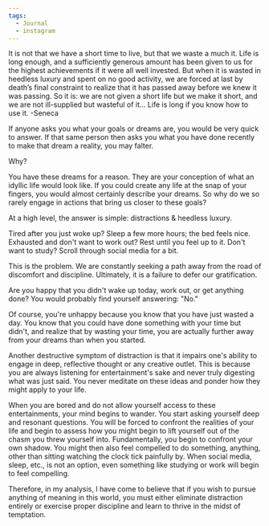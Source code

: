 ```yaml
---
tags:
  - Journal
  - instagram
---
```

It is not that we have a short time to live, but that we waste a much it. Life is long enough, and a sufficiently generous amount has been given to us for the highest achievements if it were all well invested. But when it is wasted in heedless luxury and spent on no good activity, we are forced at last by death’s final constraint to realize that it has passed away before we knew it was passing. So it is: we are not given a short life but we make it short, and we are not ill-supplied but wasteful of it… Life is long if you know how to use it.
-Seneca


If anyone asks you what your goals or dreams are, you would be very quick to answer. If that same person then asks you what you have done recently to make that dream a reality, you may falter.

Why?

You have these dreams for a reason. They are your conception of what an idyllic life would look like. If you could create any life at the snap of your fingers, you would almost certainly describe your dreams. So why do we so rarely engage in actions that bring us closer to these goals?

At a high level, the answer is simple: distractions & heedless luxury.

Tired after you just woke up? Sleep a few more hours; the bed feels nice. Exhausted and don't want to work out? Rest until you feel up to it. Don't want to study? Scroll through social media for a bit.

This is the problem. We are constantly seeking a path away from the road of discomfort and discipline. Ultimately, it is a failure to defer our gratification.

Are you happy that you didn't wake up today, work out, or get anything done? You would probably find yourself answering: "No."

Of course, you're unhappy because you know that you have just wasted a day. You know that you could have done something with your time but didn't, and realize that by wasting your time, you are actually further away from your dreams than when you started.

Another destructive symptom of distraction is that it impairs one's ability to engage in deep, reflective thought or any creative outlet. This is because you are always listening for entertainment's sake and never truly digesting what was just said. You never meditate on these ideas and ponder how they might apply to your life.

When you are bored and do not allow yourself access to these entertainments, your mind begins to wander. You start asking yourself deep and resonant questions. You will be forced to confront the realities of your life and begin to assess how you might begin to lift yourself out of the chasm you threw yourself into. Fundamentally, you begin to confront your own shadow. You might then also feel compelled to do something, anything, other than sitting watching the clock tick painfully by. When social media, sleep, etc., is not an option, even something like studying or work will begin to feel compelling.

Therefore, in my analysis, I have come to believe that if you wish to pursue anything of meaning in this world, you must either eliminate distraction entirely or exercise proper discipline and learn to thrive in the midst of temptation.